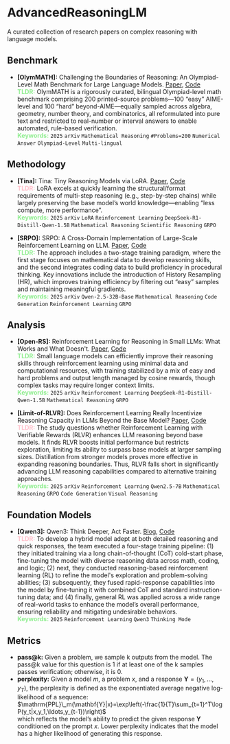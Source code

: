 <!--
 * @Author: Zhenyu Wu
 * @Date: 2025-04-29 08:41:02
 * @LastEditTime: 2025-04-29 17:51:53
-->
# AdvancedReasoningLM
A curated collection of research papers on complex reasoning with language models.

## Benchmark
 - **[OlymMATH]:** Challenging the Boundaries of Reasoning: An Olympiad-Level Math Benchmark for Large Language Models. [Paper](http://arxiv.org/abs/2503.21380), [Code](https://github.com/RUCAIBox/Slow_Thinking_with_LLMs)<br>
    <span style="color:#90EE90;">**TLDR:**</span> OlymMATH is a rigorously curated, bilingual Olympiad-level math benchmark comprising 200 printed-source problems—100 “easy” AIME-level and 100 “hard” beyond-AIME—equally sampled across algebra, geometry, number theory, and combinatorics, all reformulated into pure text and restricted to real-number or interval answers to enable automated, rule-based verification.<br>
    <span style="color:#90EE90;">**Keywords:**</span> `2025` `arXiv` `Mathematical Reasoning` `#Problems=200` `Numerical Answer` `Olympiad-Level` `Multi-lingual`


## Methodology
 - **[Tina]:** Tina: Tiny Reasoning Models via LoRA. [Paper](http://arxiv.org/abs/2504.15777), [Code](https://github.com/shangshang-wang/Tina)<br>
    <span style="color:#FFC0CB;">**TLDR:**</span> LoRA excels at quickly learning the structural/format requirements of multi-step reasoning (e.g., step-by-step chains) while largely preserving the base model’s world knowledge—enabling “less compute, more performance”. <br>
    <span style="color:#90EE90;">**Keywords:**</span> `2025` `arXiv` `LoRA` `Reinforcement Learning` `DeepSeek-R1-Distill-Qwen-1.5B` `Mathematical Reasoning` `Scientific Reasoning` `GRPO`

 - **[SRPO]:** SRPO: A Cross-Domain Implementation of Large-Scale Reinforcement Learning on LLM. [Paper](http://arxiv.org/abs/2504.14286), [Code](https://huggingface.co/Kwaipilot/SRPO-Qwen-32B)<br>
    <span style="color:#90EE90;">**TLDR:**</span> The approach includes a two-stage training paradigm, where the first stage focuses on mathematical data to develop reasoning skills, and the second integrates coding data to build proficiency in procedural thinking. Key innovations include the introduction of History Resampling (HR), which improves training efficiency by filtering out “easy” samples and maintaining meaningful gradients. <br>
    <span style="color:#90EE90;">**Keywords:**</span> `2025` `arXiv` `Qwen-2.5-32B-Base` `Mathematical Reasoning` `Code Generation` `Reinforcement Learning` `GRPO`


## Analysis
 - **[Open-RS]:** Reinforcement Learning for Reasoning in Small LLMs: What Works and What Doesn't. [Paper](https://arxiv.org/pdf/2503.16219), [Code](https://github.com/knoveleng/open-rs)<br>
    <span style="color:#90EE90;">**TLDR:**</span> Small language models can efficiently improve their reasoning skills through reinforcement learning using minimal data and computational resources, with training stabilized by a mix of easy and hard problems and output length managed by cosine rewards, though complex tasks may require longer context limits.<br>
    <span style="color:#90EE90;">**Keywords:**</span> `2025` `arXiv` `Reinforcement Learning` `DeepSeek-R1-Distill-Qwen-1.5B` `Mathematical Reasoning` `GRPO`

 - **[Limit-of-RLVR]:** Does Reinforcement Learning Really Incentivize Reasoning Capacity in LLMs Beyond the Base Model? [Paper](http://arxiv.org/abs/2504.13837), [Code](https://limit-of-rlvr.github.io/)<br>
    <span style="color:#FFC0CB;">**TLDR:**</span> The study questions whether Reinforcement Learning with Verifiable Rewards (RLVR) enhances LLM reasoning beyond base models. It finds RLVR boosts initial performance but restricts exploration, limiting its ability to surpass base models at larger sampling sizes. Distillation from stronger models proves more effective in expanding reasoning boundaries. Thus, RLVR falls short in significantly advancing LLM reasoning capabilities compared to alternative training approaches.<br>
    <span style="color:#90EE90;">**Keywords:**</span> `2025` `arXiv` `Reinforcement Learning` `Qwen2.5-7B` `Mathematical Reasoning` `GRPO` `Code Generation` `Visual Reasoning`


## Foundation Models
 - **[Qwen3]:** Qwen3: Think Deeper, Act Faster. [Blog](https://qwenlm.github.io/blog/qwen3/), [Code](https://github.com/QwenLM/Qwen3)<br>
    <span style="color:#FFC0CB;">**TLDR:**</span> To develop a hybrid model adept at both detailed reasoning and quick responses, the team executed a four-stage training pipeline: (1) they initiated training via a long chain-of-thought (CoT) cold-start phase, fine-tuning the model with diverse reasoning data across math, coding, and logic; (2) next, they conducted reasoning-based reinforcement learning (RL) to refine the model's exploration and problem-solving abilities; (3) subsequently, they fused rapid-response capabilities into the model by fine-tuning it with combined CoT and standard instruction-tuning data; and (4) finally, general RL was applied across a wide range of real-world tasks to enhance the model’s overall performance, ensuring reliability and mitigating undesirable behaviors.<br>
    <span style="color:#90EE90;">**Keywords:**</span> `2025` `Reinforcement Learning` `Qwen3` `Thinking Mode`
 


## Metrics
 - **pass@k:** Given a problem, we sample k outputs from the model. The pass@k value for this question is 1 if at least one of the k samples passes verification; otherwise, it is 0.
  - **perplexity:** Given a model $m$, a problem $x$, and a response $\mathbf{Y}=(y_1,\ldots,y_T)$, the perplexity is defined as the exponentiated average negative log-likelihood of a sequence: <br>
$\mathrm{PPL}\_m(\mathbf{Y}|x)=\exp\left(-\frac{1}{T}\sum_{t=1}^T\log P(y_t|x,y_1,\ldots,y_{t-1})\right)$ <br>
  which reflects the model’s ability to predict the given response $\mathbf{Y}$ conditioned on the prompt $x$. Lower perplexity indicates that the model has a higher likelihood of generating this response.

